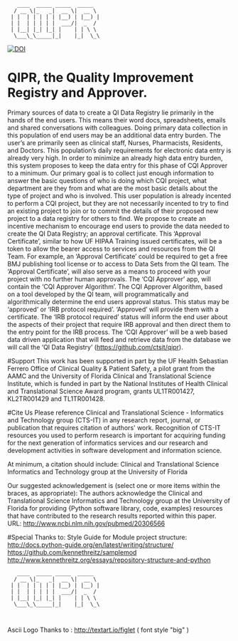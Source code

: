 ```
   ____  _____ _____  _____  
  / __ \|_   _|  __ \|  __ \ 
 | |  | | | | | |__) | |__) |
 | |  | | | | |  ___/|  _  / 
 | |__| |_| |_| |    | | \ \ 
  \___\_\_____|_|    |_|  \_\
 ```
[![DOI](https://zenodo.org/badge/63183236.svg)](https://zenodo.org/badge/latestdoi/63183236)

# QIPR, the Quality Improvement Registry and Approver.

Primary sources of data to create a QI Data Registry lie primarily in the hands of the end users. This means their word docs, spreadsheets, emails and shared conversations with colleagues. Doing primary data collection in this population of end users may be an additional data entry burden. The user’s are primarily seen as clinical staff, Nurses, Pharmacists, Residents, and Doctors. This population’s daily requirements for electronic data entry is already very high. In order to minimize an already high data entry burden, this system proposes to keep the data entry for this phase of CQI Approver to a minimum. Our primary goal is to collect just enough information to answer the basic questions of who is doing which CQI project, what department are they from and what are the most basic details about the type of project and who is involved. This user population is already incented to perform a CQI project, but they are not necessarily incented to try to find an existing project to join or to commit the details of their proposed new project to a data registry for others to find. We propose to create an incentive mechanism to encourage end users to provide the data needed to create the QI Data Registry; an approval certificate. This ‘Approval Certificate’, similar to how UF HIPAA Training issued certificates, will be a token to allow the bearer access to services and resources from the QI Team. For example, an ‘Approval Certificate’ could be required to get a free BMJ publishing tool license or to access to Data Sets from the QI team. The ‘Approval Certificate’, will also serve as a means to proceed with your project with no further human approvals. The ‘CQI Approver’ app, will contain the ‘CQI Approver Algorithm’. The CQI Approver Algorithm, based on a tool developed by the QI team, will programmatically and algorithmically determine the end users approval status. This status may be ‘approved’ or ‘IRB protocol required’. ‘Approved’ will provide them with a certificate. The ‘IRB protocol required’ status will inform the end user about the aspects of their project that require IRB approval and then direct them to the entry point for the IRB process. The ‘CQI Approver’ will be a web based data driven application that will feed and retrieve data from the database we will call the ‘QI Data Registry’ (https://github.com/ctsit/qipr).


#Support
This work has been supported in part by the UF Health Sebastian Ferrero Office of Clinical Quality & Patient Safety, a pilot grant from the AAMC and the University of Florida Clinical and Translational Science Institute, which is funded in part by the National Institutes of Health Clinical and Translational Science Award program, grants UL1TR001427, KL2TR001429 and TL1TR001428.  

#Cite Us
Please reference Clinical and Translational Science - Informatics and Technology group (CTS-IT) in any research report, journal, or publication that requires citation of authors' work. Recognition of CTS-IT resources you used to perform research is important for acquiring funding for the next generation of informatics services and our research and development activities in software development and information science.

At minimum, a citation should include: Clinical and Translational Science Informatics and Technology group at the University of Florida

Our suggested acknowledgement is (select one or more items within the braces, as appropriate): The authors acknowledge the Clinical and Translational Science Informatics and Technology group at the University of Florida for providing {Python software library, code, examples} resources that have contributed to the research results reported within this paper. URL: http://www.ncbi.nlm.nih.gov/pubmed/20306566



#Special Thanks to:
Style Guide for Module project structure:
http://docs.python-guide.org/en/latest/writing/structure/
https://github.com/kennethreitz/samplemod
http://www.kennethreitz.org/essays/repository-structure-and-python

```
   ____  _____ _____  _____  
  / __ \|_   _|  __ \|  __ \ 
 | |  | | | | | |__) | |__) |
 | |  | | | | |  ___/|  _  / 
 | |__| |_| |_| |    | | \ \ 
  \___\_\_____|_|    |_|  \_\
                             
                             
```
Ascii Logo Thanks to : http://textart.io/figlet ( font style "big" )

